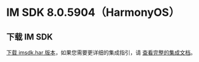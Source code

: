 # IM SDK 8.0.5904（HarmonyOS）

## 下载 IM SDK

[下载 imsdk.har 版本](https://im.sdk.qcloud.com/download/plus/8.0.5904/imsdk-ohos-8.0.5904.har)，如果您需要更详细的集成指引，请 [查看完整的集成文档](https://cloud.tencent.com/document/product/269/103558)。
